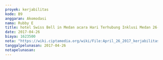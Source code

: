 ```yaml
---
proyek: kerjabilitas
kode: B9
anggaran: Akomodasi
nama: Rubby E
title: hotel Swiss Bell in Medan acara Hari Terhubung Inklusi Medan 26-29 April 2017
date: 2017-04-26
biaya: 1623500
nota: "https://wiki.ciptamedia.org/wiki/File:April_26_2017_kerjabilitas_B9_hotel_htd_medan_rubby.JPG"
tanggalpelunasan: 2017-04-26
notapelunasan:
---
```

